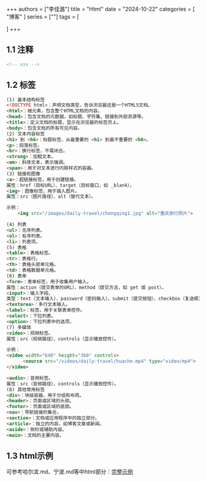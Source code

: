 +++
authors = ["李佳潞"]
title = "Html"
date = "2024-10-22"
categories = [
    "博客"
]
series = [""]
tags = [
    
]
+++


## 1.1 注释

```html
<!-- xxx -->
```

## 1.2 标签
```html
(1) 基本结构标签
<!DOCTYPE html>：声明文档类型，告诉浏览器这是一个HTML5文档。
<html>：根元素，包含整个HTML文档的内容。
<head>：包含文档的元数据，如标题、字符集、链接到外部资源等。
<title>：定义文档的标题，显示在浏览器的标签页上。
<body>：包含文档的所有可见内容。
(2) 文本内容标签
<h1> 到 <h6>：标题标签，从最重要的 <h1> 到最不重要的 <h6>。
<p>：段落标签。
<br>：换行标签，不需闭合。
<strong>：加粗文本。
<em>：斜体文本，表示强调。
<span>：用于对文本进行内联样式的容器。
(3) 链接和图像
<a>：超链接标签，用于创建链接。
属性：href（目标URL）、target（目标窗口，如 _blank）。
<img>：图像标签，用于插入图片。
属性：src（图片路径）、alt（替代文本）。

示例：
    <img src="/images/daily-travel/chongqing1.jpg" alt="重庆旅行照片">

(4) 列表
<ul>：无序列表。
<ol>：有序列表。
<li>：列表项。
(5) 表格
<table>：表格标签。
<tr>：表格行。
<th>：表格头部单元格。
<td>：表格数据单元格。
(6) 表单
<form>：表单标签，用于收集用户输入。
属性：action（提交表单的URL）、method（提交方法，如 get 或 post）。
<input>：输入字段。
类型：text（文本输入）、password（密码输入）、submit（提交按钮）、checkbox（复选框）、radio（单选按钮）等。
<textarea>：多行文本输入。
<label>：标签，用于关联表单控件。
<select>：下拉列表。
<option>：下拉列表中的选项。
(7) 多媒体
<video>：视频标签。
属性：src（视频路径）、controls（显示播放控件）。

示例：
<video width="640" height="360" controls>
      <source src="/videos/daily-travel/huache.mp4" type="video/mp4">
</video>

<audio>：音频标签。
属性：src（音频路径）、controls（显示播放控件）。
(8) 其他常用标签
<div>：块级容器，用于分组和布局。
<header>：页面或区域的头部。
<footer>：页面或区域的底部。
<nav>：导航链接的集合。
<section>：文档或应用程序中的独立部分。
<article>：独立的内容，如博客文章或新闻。
<aside>：侧栏或辅助内容。
<main>：文档的主要内容。
```

## 1.3 html示例

可参考哈尔滨.md、宁波.md等中html部分：[完整示例](../生活日常/旅行/哈尔滨.md)